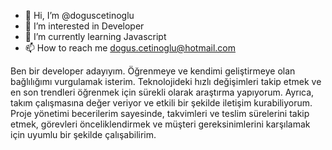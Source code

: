 - 👋 Hi, I’m @doguscetinoglu
- 👀 I’m interested in Developer
- 🌱 I’m currently learning Javascript
- 📫 How to reach me dogus.cetinoglu@hotmail.com

Ben bir developer adayıyım.
Öğrenmeye ve kendimi geliştirmeye olan bağlılığımı vurgulamak isterim. Teknolojideki hızlı değişimleri takip etmek ve en son trendleri öğrenmek için sürekli olarak araştırma yapıyorum. Ayrıca, takım çalışmasına değer veriyor ve etkili bir şekilde iletişim kurabiliyorum. Proje yönetimi becerilerim sayesinde, takvimleri ve teslim sürelerini takip etmek, görevleri önceliklendirmek ve müşteri gereksinimlerini karşılamak için uyumlu bir şekilde çalışabilirim.
